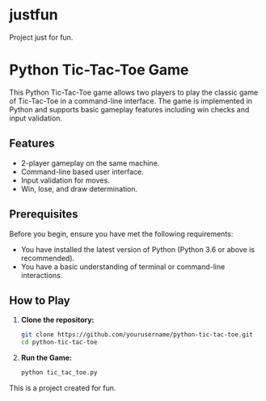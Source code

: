 # justfun
Project just for fun.  

# Python Tic-Tac-Toe Game

This Python Tic-Tac-Toe game allows two players to play the classic game of Tic-Tac-Toe in a command-line interface. The game is implemented in Python and supports basic gameplay features including win checks and input validation.

## Features

- 2-player gameplay on the same machine.
- Command-line based user interface.
- Input validation for moves.
- Win, lose, and draw determination.

## Prerequisites

Before you begin, ensure you have met the following requirements:

- You have installed the latest version of Python (Python 3.6 or above is recommended).
- You have a basic understanding of terminal or command-line interactions.

## How to Play

1. **Clone the repository:**
   ```bash
   git clone https://github.com/yourusername/python-tic-tac-toe.git
   cd python-tic-tac-toe

2. **Run the Game:**
   ```bash
   python tic_tac_toe.py

This is a project created for fun.

